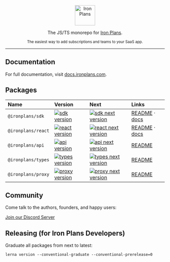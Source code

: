 <div align="center">
  <a href="https://www.ironplans.com">
    <img alt="Iron Plans"  height="64px" src="https://assets.website-files.com/612e59db2f27256d7d2fb18b/613117cb00ac4a3a5447019f_ironplans.svg">
  </a>
  <p>The JS/TS monorepo for <a href="https://www.ironplans.com">Iron Plans</a>.</p>
  <sub>The easiest way to add subscriptions and teams to your SaaS app.</sub>
</div>

---

## Documentation

For full documentation, visit [docs.ironplans.com](https://docs.ironnplans.com).

## Packages

| Name               | Version                                                                                            | Next                                                                                              | Links                                                                                           |
| :----------------- | :------------------------------------------------------------------------------------------------- | :------------------------------------------------------------------------------------------------ | :---------------------------------------------------------------------------------------------- |
| `@ironplans/sdk`   | [![sdk version](https://img.shields.io/npm/v/@ironplans/sdk.svg?style=flat&color=blue)][sdk]       | [![sdk next version](https://img.shields.io/npm/v/@ironplans/sdk/next.svg?style=flat)][sdk]       | [README](./packages/sdk/README.md) &middot; [docs](https://docs.ironplans.com/usage/javascript) |
| `@ironplans/react` | [![react version](https://img.shields.io/npm/v/@ironplans/react.svg?style=flat&color=blue)][react] | [![react next version](https://img.shields.io/npm/v/@ironplans/react/next.svg?style=flat)][react] | [README](./packages/react/README.md) &middot; [docs](https://docs.ironplans.com/usage/react)    |
| `@ironplans/api`   | [![api version](https://img.shields.io/npm/v/@ironplans/api.svg?style=flat&color=blue)][api]       | [![api next version](https://img.shields.io/npm/v/@ironplans/api/next.svg?style=flat)][api]       | [README](./packages/api/README.md)                                                              |
| `@ironplans/types` | [![types version](https://img.shields.io/npm/v/@ironplans/types.svg?style=flat&color=blue)][types] | [![types next version](https://img.shields.io/npm/v/@ironplans/types/next.svg?style=flat)][types] | [README](./packages/types/README.md)                                                            |
| `@ironplans/proxy` | [![proxy version](https://img.shields.io/npm/v/@ironplans/proxy.svg?style=flat&color=blue)][proxy] | [![proxy next version](https://img.shields.io/npm/v/@ironplans/proxy/next.svg?style=flat)][proxy] | [README](./packages/proxy/README.md)                                                            |

## Community

Come talk to the authors, founders, and happy users:

[Join our Discord Server](https://discord.gg/UXPTJRWvjA)

[sdk]: https://www.npmjs.com/package/@ironplans/sdk
[react]: https://www.npmjs.com/package/@ironplans/react
[proxy]: https://www.npmjs.com/package/@ironplans/proxy
[api]: https://www.npmjs.com/package/@ironplans/api
[types]: https://www.npmjs.com/package/@ironplans/types

## Releasing (for Iron Plans Developers)

Graduate all packages from next to latest:

`lerna version --conventional-graduate --conventional-prerelease=0`
